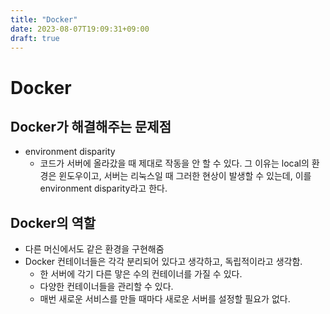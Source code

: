 ```yaml
---
title: "Docker"
date: 2023-08-07T19:09:31+09:00
draft: true
---
```


# Docker
## Docker가 해결해주는 문제점
 - environment disparity
   - 코드가 서버에 올라갔을 때 제대로 작동을 안 할 수 있다. 그 이유는 local의 환경은 윈도우이고, 서버는 리눅스일 때 그러한 현상이 발생할 수 있는데, 이를 environment 
     disparity라고 한다.

## Docker의 역할
- 다른 머신에서도 같은 환경을 구현해줌
- Docker 컨테이너들은 각각 분리되어 있다고 생각하고, 독립적이라고 생각함.
  - 한 서버에 각기 다른 맣은 수의 컨테이너를 가질 수 있다.
  - 다양한 컨테이너들을 관리할 수 있다.
  - 매번 새로운 서비스를 만들 때마다 새로운 서버를 설정할 필요가 없다.